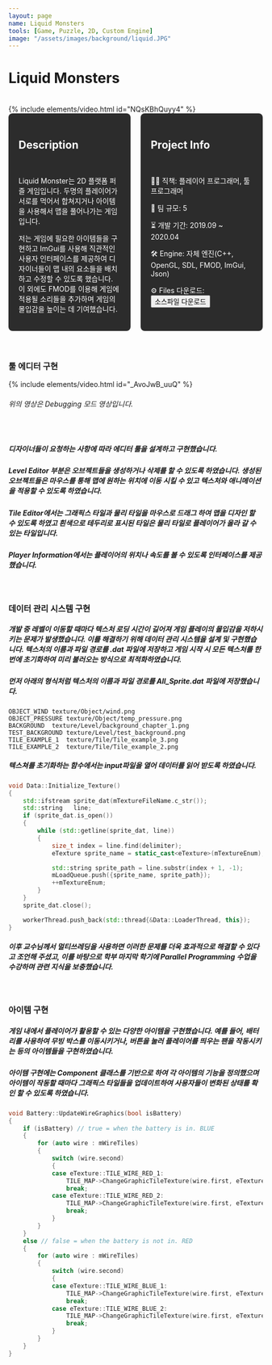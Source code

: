 ```yaml
---
layout: page
name: Liquid Monsters
tools: [Game, Puzzle, 2D, Custom Engine]
image: "/assets/images/background/liquid.JPG"
---
```


# Liquid Monsters
<br>
{% include elements/video.html id="NQsKBhQuyy4" %}

<br>

<div style="display: flex; gap: 20px;">
  <div style="background-color: #2c2c2c; padding: 20px; border-radius: 8px; color: white; width: 50%;">
    <h2>Description</h2><br>
    <p>
      Liquid Monster는 2D 플랫폼 퍼즐 게임입니다. 두명의 플레이어가 서로를 먹어서 합쳐지거나 아이템을 사용해서 맵을 풀어나가는 게임입니다.
    </p>
    <p>
      저는 게임에 필요한 아이템들을 구현하고 ImGui를 사용해 직관적인 사용자 인터페이스를 제공하여 디자이너들이 맵 내의 요소들을 배치하고 수정할 수 있도록 했습니다. 이 외에도 FMOD를 이용해 게임에 적용될 소리들을 추가하며 게임의 몰입감을 높이는 데 기여했습니다.
    </p>
  </div>
  <div style="background-color: #2c2c2c; padding: 20px; border-radius: 8px; color: white; width: 50%;">
    <h2>Project Info</h2><br>
    <p>👨‍💻 직책: 플레이어 프로그래머, 툴 프로그래머</p>
    <p>👥 팀 규모: 5</p>
    <p>⏳ 개발 기간: 2019.09 ~ 2020.04</p>
    <p>🛠️ Engine: 자체 엔진(C++, OpenGL, SDL, FMOD, ImGui, Json)</p>
    <p>⚙️ Files 다운로드: <button onclick="window.location.href='https://drive.google.com/drive/folders/1idm_-ZEHRmeOC7ruRiTdck5SZRJdtbHb';">소스파일 다운로드</button></p>
  </div>
</div>

<br>

<br>

### **툴 에디터 구현**

{% include elements/video.html id="_AvoJwB_uuQ" %}

###### 위의 영상은 Debugging 모드 영상입니다.
<br>

##### 디자이너들이 요청하는 사항에 따라 에디터 툴을 설계하고 구현했습니다. 
##### **Level Editor** 부분은 오브젝트들을 생성하거나 삭제를 할 수 있도록 하였습니다. 생성된 오브젝트들은 마우스를 통해 맵에 원하는 위치에 이동 시킬 수 있고 텍스처와 애니메이션을 적용할 수 있도록 하였습니다. 
##### **Tile Editor**에서는 그래픽스 타일과 물리 타일을 마우스로 드래그 하여 맵을 디자인 할 수 있도록 하였고 흰색으로 테두리로 표시된 타일은 물리 타일로 플레이어가 올라 갈 수 있는 타일입니다. 
##### **Player Information**에서는 플레이어의 위치나 속도를 볼 수 있도록 인터페이스를 제공했습니다.


<br>

### **데이터 관리 시스템 구현**

##### 개발 중 레벨이 이동할 때마다 텍스처 로딩 시간이 길어져 게임 플레이의 몰입감을 저하시키는 문제가 발생했습니다. 이를 해결하기 위해 데이터 관리 시스템을 설계 및 구현했습니다. 텍스처의 이름과 파일 경로를 **.dat** 파일에 저장하고 게임 시작 시 모든 텍스처를 한 번에 초기화하여 미리 불러오는 방식으로 최적화하였습니다. 
##### 먼저 아래의 형식처럼 텍스처의 이름과 파일 경로를 All_Sprite.dat 파일에 저장했습니다.
```
OBJECT_WIND	texture/Object/wind.png
OBJECT_PRESSURE	texture/Object/temp_pressure.png
BACKGROUND	texture/Level/background_chapter_1.png
TEST_BACKGROUND	texture/Level/test_background.png
TILE_EXAMPLE_1	texture/Tile/Tile_example_3.png
TILE_EXAMPLE_2	texture/Tile/Tile_example_2.png
```
##### 텍스쳐를 초기화하는 함수에서는 input파일을 열어 데이터를 읽어 받도록 하였습니다.
```c++
void Data::Initialize_Texture()
{
    std::ifstream sprite_dat(mTextureFileName.c_str());
    std::string   line;
    if (sprite_dat.is_open())
    {
        while (std::getline(sprite_dat, line))
        {
            size_t index = line.find(delimiter);
            eTexture sprite_name = static_cast<eTexture>(mTextureEnum);

            std::string sprite_path = line.substr(index + 1, -1);
            mLoadQueue.push({sprite_name, sprite_path});
            ++mTextureEnum;
        }
    }
    sprite_dat.close();

    workerThread.push_back(std::thread{&Data::LoaderThread, this});
}
```
##### 이후 교수님께서 멀티쓰레딩을 사용하면 이러한 문제를 더욱 효과적으로 해결할 수 있다고 조언해 주셨고, 이를 바탕으로 학부 마지막 학기에 Parallel Programming 수업을 수강하며 관련 지식을 보충했습니다.
<br>

### **아이템 구현**

##### 게임 내에서 플레이어가 활용할 수 있는 다양한 아이템을 구현했습니다. 예를 들어, 배터리를 사용하여 무빙 박스를 이동시키거나, 버튼을 눌러 플레이어를 띄우는 팬을 작동시키는 등의 아이템들을 구현하였습니다. 
##### 아이템 구현에는 Component 클래스를 기반으로 하여 각 아이템의 기능을 정의했으며 아이템이 작동할 때마다 그래픽스 타일들을 업데이트하여 사용자들이 변화된 상태를 확인 할 수 있도록 하였습니다.
```C++
void Battery::UpdateWireGraphics(bool isBattery)
{
    if (isBattery) // true = when the battery is in. BLUE
    {
        for (auto wire : mWireTiles)
        {
            switch (wire.second)
            {
            case eTexture::TILE_WIRE_RED_1:
                TILE_MAP->ChangeGraphicTileTexture(wire.first, eTexture::TILE_WIRE_BLUE_1);
                break;
            case eTexture::TILE_WIRE_RED_2:
                TILE_MAP->ChangeGraphicTileTexture(wire.first, eTexture::TILE_WIRE_BLUE_2);
                break;
            }
        }
    }
    else // false = when the battery is not in. RED
    {
        for (auto wire : mWireTiles)
        {
            switch (wire.second)
            {
            case eTexture::TILE_WIRE_BLUE_1:
                TILE_MAP->ChangeGraphicTileTexture(wire.first, eTexture::TILE_WIRE_RED_1);
                break;
            case eTexture::TILE_WIRE_BLUE_2:
                TILE_MAP->ChangeGraphicTileTexture(wire.first, eTexture::TILE_WIRE_RED_2);
                break;
            }
        }
    }
}
```


<br><br><br><br><br>
<br>